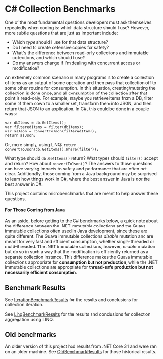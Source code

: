 # C# Collection Benchmarks

One of the most fundamental questions developers must ask themselves repeatedly when coding is: which data structure should I use? However, more subtle questions that are just as important include:
* Which _type_ should I use for that data structure?
* Do I need to create defensive copies for safety?
* What's the difference between read-only collections and immutable collections, and which should I use?
* Do my answers change if I'm dealing with concurrent access or modification?

An extremely common scenario in many programs is to create a collection of items as an output of some operation and then pass that collection off to some other routine for consumption. In this situation, creating/mutating the collection is done once, and all consumption of the collection after that point is read-only.  For example, maybe you retrieve items from a DB, filter some of them down to a smaller set, transform them into JSON, and then return that JSON to an application.  In C#, this could be done in a couple ways:

```
var dbItems = db.GetItems();
var filteredItems = filter(dbItems);
var asJson = convertToJson(filteredItems);
return asJson;
```

Or, more simply, using LINQ: `return convertToJson(db.GetItems().Where(filter));`

What type should `db.GetItems()` return? What types should `filter()` accept and return? How about `convertToJson()`? The answers to those questions can have varying impacts to safety and performance that are often not clear. Additionally, those coming from a Java background may be surprised to learn how things work in C#, where the best answer in Java is _not_ the best answer in C#.

This project contains microbenchmarks that are meant to help answer these questions.

#### For Those Coming from Java

As an aside, before getting to the C# benchmarks below, a quick note about the difference between the .NET immutable collections and the Guava immutable collections often used in Java development, since these are quite different. The Guava immutable collections _disable_ mutation and are meant for very fast and efficient consumption, whether single-threaded or multi-threaded. The .NET immutable collections, however, _enable_ mutation but do so in such a way that the modification is efficiently returned as a separate collection instance. This difference makes the Guava immutable collections appropriate for **consumption but not production**, while the .NET immutable collections are appropriate for **thread-safe production but not necessarily efficient consumption**.

## Benchmark Results

See [IterationBenchmarkResults](IterationBenchmarkResults.md) for the results and conclusions for collection iteration.

See [LinqBenchmarkResults](LinqBenchmarkResults.md) for the results and conclusions for collection aggregation using LINQ.

## Old benchmarks

An older version of this project had results from .NET Core 3.1 and were ran on an older machine. See [OldBenchmarkResults](OldBenchmarkResults.md) for those historical results.